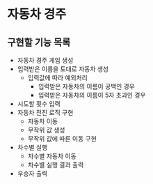 # 자동차 경주
## 구현할 기능 목록
- 자동차 경주 게임 생성
- 입력받은 이름을 토대로 자동차 생성
  - 입력값에 따라 예외처리
    - 입력받은 자동차의 이름이 공백인 경우
    - 입력받은 자동차의 이름이 5자 초과인 경우
- 시도할 횟수 입력
- 자동차 전진 로직 구현
  - 자동차 이동
  - 무작위 값 생성
  - 무작위 값에 따른 이동 구현
- 차수별 실행
  - 차수별 자동차 이동
  - 차수별 실행 결과 출력
- 우승자 출력